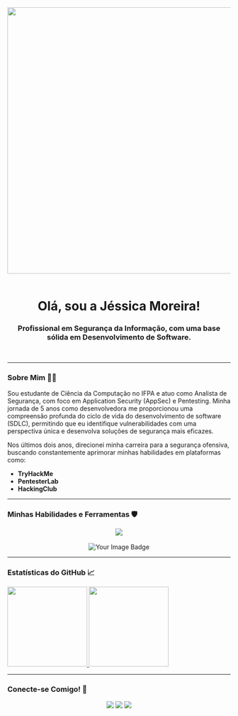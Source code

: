 <div align="center">
  <img src="https://user-images.githubusercontent.com/74038190/214497673-90d09121-8898-44d4-b9c1-4b13a7c36a44.gif" width="600" />
</div>

<br>

<div align="center">
  <h1>Olá, sou a Jéssica Moreira! </h1>
</div>

<div align="center">
  <h3>Profissional em Segurança da Informação, com uma base sólida em Desenvolvimento de Software.</h3>
</div>

<br>

---

### Sobre Mim 👩‍💻

Sou estudante de Ciência da Computação no IFPA e atuo como Analista de Segurança, com foco em Application Security (AppSec) e Pentesting. Minha jornada de 5 anos como desenvolvedora me proporcionou uma compreensão profunda do ciclo de vida do desenvolvimento de software (SDLC), permitindo que eu identifique vulnerabilidades com uma perspectiva única e desenvolva soluções de segurança mais eficazes.

Nos últimos dois anos, direcionei minha carreira para a segurança ofensiva, buscando constantemente aprimorar minhas habilidades em plataformas como:

- **TryHackMe**
- **PentesterLab**
- **HackingClub**

---

### Minhas Habilidades e Ferramentas 🛡️

<div align="center">
  <img src="https://skillicons.dev/icons?i=python,bash,git,docker,kali,burp,nmap,wireshark" />
</div>

<br>

<div align="center">
<img src="https://tryhackme-badges.s3.amazonaws.com/Bunnyboo.png" alt="Your Image Badge" />
</div>

---

### Estatísticas do GitHub 📈

<div>
  <a href="https://github.com/jesmoreira">
    <img height="180em" src="https://github-readme-stats.vercel.app/api?username=jesmoreira&show_icons=true&theme=dark&include_all_commits=true&count_private=true"/>
    <img height="180em" src="https://github-readme-stats.vercel.app/api/top-langs/?username=jesmoreira&layout=compact&langs_count=7&theme=dark"/>
  </a>
</div>

---

### Conecte-se Comigo! 💬

<div align="center">
  <a href="https://www.linkedin.com/in/j%C3%A9ssica-moreira-079071225" target="_blank"><img src="https://img.shields.io/badge/-LinkedIn-%230077B5?style=for-the-badge&logo=linkedin&logoColor=white" target="_blank"></a>
  <a href="mailto:jessicamakani@gmail.com"><img src="https://img.shields.io/badge/-Gmail-%23333?style=for-the-badge&logo=gmail&logoColor=white" target="_blank"></a>
  <a href="https://github.com/jesmoreira"><img src="https://img.shields.io/badge/GitHub-100000?style=for-the-badge&logo=github&logoColor=white" target="_blank"></a>
</div>
